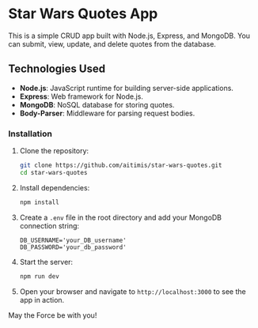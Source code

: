 # Star Wars Quotes App

This is a simple CRUD app built with Node.js, Express, and MongoDB.
You can submit, view, update, and delete quotes from the database.

## Technologies Used

- **Node.js**: JavaScript runtime for building server-side applications.
- **Express**: Web framework for Node.js.
- **MongoDB**: NoSQL database for storing quotes.
- **Body-Parser**: Middleware for parsing request bodies.

### Installation

1. Clone the repository:
    ```bash
    git clone https://github.com/aitimis/star-wars-quotes.git
    cd star-wars-quotes
    ```

2. Install dependencies:
    ```bash
    npm install
    ```

3. Create a `.env` file in the root directory and add your MongoDB connection string:
    ```env
    DB_USERNAME='your_DB_username'
    DB_PASSWORD='your_db_password'
    ```

4. Start the server:
    ```bash
    npm run dev
    ```

5. Open your browser and navigate to `http://localhost:3000` to see the app in action.


May the Force be with you!

